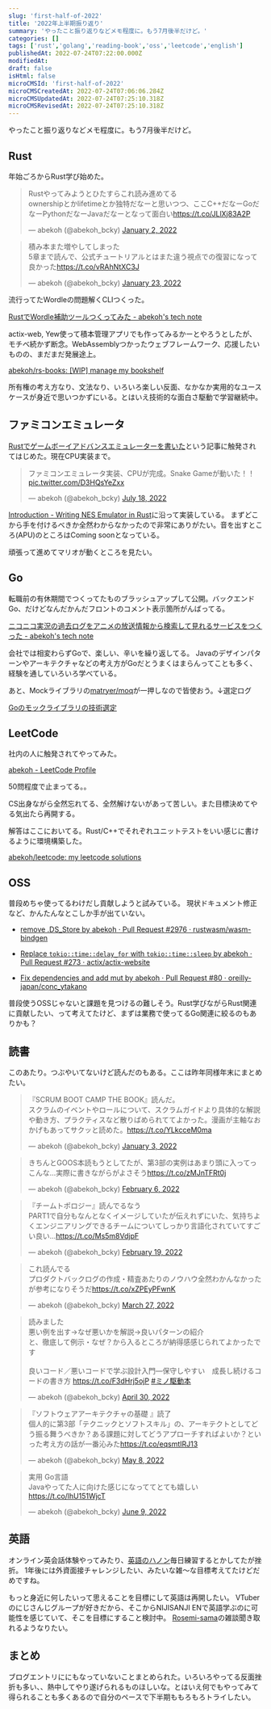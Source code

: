 ```yaml
---
slug: 'first-half-of-2022'
title: '2022年上半期振り返り'
summary: 'やったこと振り返りなどメモ程度に。もう7月後半だけど。'
categories: []
tags: ['rust','golang','reading-book','oss','leetcode','english']
publishedAt: 2022-07-24T07:22:00.000Z
modifiedAt: 
draft: false
isHtml: false
microCMSId: 'first-half-of-2022'
microCMSCreatedAt: 2022-07-24T07:06:06.284Z
microCMSUpdatedAt: 2022-07-24T07:25:10.318Z
microCMSRevisedAt: 2022-07-24T07:25:10.318Z
---
```

やったこと振り返りなどメモ程度に。もう7月後半だけど。

## Rust

年始ごろからRust学び始めた。

<blockquote class="twitter-tweet"><p lang="ja" dir="ltr">Rustやってみようとひたすらこれ読み進めてる<br>ownershipとかlifetimeとか独特だなーと思いつつ、ここC++だなーGoだなーPythonだなーJavaだなーとなって面白い<a href="https://t.co/JLlXj83A2P">https://t.co/JLlXj83A2P</a></p>&mdash; abekoh (@abekoh_bcky) <a href="https://twitter.com/abekoh_bcky/status/1477666371928731653?ref_src=twsrc%5Etfw">January 2, 2022</a></blockquote> <script async src="https://platform.twitter.com/widgets.js" charset="utf-8"></script>

<blockquote class="twitter-tweet"><p lang="ja" dir="ltr">積み本また増やしてしまった<br>5章まで読んで、公式チュートリアルとはまた違う視点での復習になって良かった<a href="https://t.co/vRAhNtXC3J">https://t.co/vRAhNtXC3J</a></p>&mdash; abekoh (@abekoh_bcky) <a href="https://twitter.com/abekoh_bcky/status/1485272205785468929?ref_src=twsrc%5Etfw">January 23, 2022</a></blockquote> <script async src="https://platform.twitter.com/widgets.js" charset="utf-8"></script>

流行ってたWordleの問題解くCLIつくった。

[RustでWordle補助ツールつくってみた - abekoh's tech note](https://blog.abekoh.dev/posts/wordle-helper-with-rust)

actix-web, Yew使って積本管理アプリでも作ってみるかーとやろうとしたが、モチベ続かず断念。WebAssemblyつかったウェブフレームワーク、応援したいものの、まだまだ発展途上。

[abekoh/rs-books: [WIP] manage my bookshelf](https://github.com/abekoh/rs-books)

所有権の考え方なり、文法なり、いろいろ楽しい反面、なかなか実用的なユースケースが身近で思いつかずにいる。とはいえ技術的な面白さ駆動で学習継続中。

## ファミコンエミュレータ

[Rustでゲームボーイアドバンスエミュレーターを書いた](https://zenn.dev/tanakh/articles/gba-emulator-in-rust)という記事に触発されてはじめた。現在CPU実装まで。

<blockquote class="twitter-tweet"><p lang="ja" dir="ltr">ファミコンエミュレータ実装、CPUが完成。Snake Gameが動いた！！ <a href="https://t.co/D3HQsYeZxx">pic.twitter.com/D3HQsYeZxx</a></p>&mdash; abekoh (@abekoh_bcky) <a href="https://twitter.com/abekoh_bcky/status/1548880076552384512?ref_src=twsrc%5Etfw">July 18, 2022</a></blockquote> <script async src="https://platform.twitter.com/widgets.js" charset="utf-8"></script>

[Introduction - Writing NES Emulator in Rust](https://bugzmanov.github.io/nes_ebook/)に沿って実装している。
まずどこから手を付けるべきか全然わからなかったので非常にありがたい。音を出すところ(APU)のところはComing soonとなっている。

頑張って進めてマリオが動くところを見たい。

## Go

転職前の有休期間でつくってたものブラッシュアップして公開。バックエンドGo、だけどなんだかんだフロントのコメント表示箇所がんばってる。

[ニコニコ実況の過去ログをアニメの放送情報から検索して見れるサービスをつくった - abekoh's tech note](https://blog.abekoh.dev/posts/nicojk-anime-archive-viewer)

会社では相変わらずGoで、楽しい、辛いを繰り返してる。
Javaのデザインパターンやアーキテクチャなどの考え方がGoだとうまくはまらんってことも多く、経験を通していろいろ学べている。

あと、Mockライブラリの[matryer/moq](https://github.com/matryer/moq)が一押しなので皆使おう。↓選定ログ

[Goのモックライブラリの技術選定](https://zenn.dev/abekoh/scraps/ed6dc16ac9cabd)

## LeetCode

社内の人に触発されてやってみた。

[abekoh - LeetCode Profile](https://leetcode.com/abekoh/)

50問程度で止まってる。。

CS出身ながら全然忘れてる、全然解けないがあって苦しい。また目標決めてやる気出たら再開する。

解答はここにおいてる。Rust/C++でそれぞれユニットテストをいい感じに書けるように環境構築した。

[abekoh/leetcode: my leetcode solutions](https://github.com/abekoh/leetcode)

## OSS

普段めちゃ使ってるわけだし貢献しようと試みている。
現状ドキュメント修正など、かんたんなとこしか手が出ていない。

- [remove .DS_Store by abekoh · Pull Request #2976 · rustwasm/wasm-bindgen](https://github.com/rustwasm/wasm-bindgen/pull/2976)

- [Replace `tokio::time::delay_for` with `tokio::time::sleep` by abekoh · Pull Request #273 · actix/actix-website](https://github.com/actix/actix-website/pull/273)

- [Fix dependencies and add mut by abekoh · Pull Request #80 · oreilly-japan/conc_ytakano](https://github.com/oreilly-japan/conc_ytakano/pull/80)

普段使うOSSじゃないと課題を見つけるの難しそう。Rust学びながらRust関連に貢献したい、って考えてたけど、まずは業務で使ってるGo関連に絞るのもありかも？

## 読書

このあたり。つぶやいてないけど読んだのもある。ここは昨年同様年末にまとめたい。

<blockquote class="twitter-tweet"><p lang="ja" dir="ltr">『SCRUM BOOT CAMP THE BOOK』読んだ。<br>スクラムのイベントやロールについて、スクラムガイドより具体的な解説や動き方、プラクティスなど散りばめられててよかった。漫画が主軸なおかげもあってサクッと読めた。<a href="https://t.co/YLkcceM0ma">https://t.co/YLkcceM0ma</a></p>&mdash; abekoh (@abekoh_bcky) <a href="https://twitter.com/abekoh_bcky/status/1477995260123152396?ref_src=twsrc%5Etfw">January 3, 2022</a></blockquote> <script async src="https://platform.twitter.com/widgets.js" charset="utf-8"></script>

<blockquote class="twitter-tweet"><p lang="ja" dir="ltr">きちんとGOOS本読もうとしてたが、第3部の実例はあまり頭に入ってっこんな…実際に書きながらがよさそう<a href="https://t.co/zMJnTFRt0j">https://t.co/zMJnTFRt0j</a></p>&mdash; abekoh (@abekoh_bcky) <a href="https://twitter.com/abekoh_bcky/status/1490343646138277889?ref_src=twsrc%5Etfw">February 6, 2022</a></blockquote> <script async src="https://platform.twitter.com/widgets.js" charset="utf-8"></script>

<blockquote class="twitter-tweet"><p lang="ja" dir="ltr">『チームトポロジー』読んでるなう<br>PART1で自分もなんとなくイメージしていたが伝えれずにいた、気持ちよくエンジニアリングできるチームについてしっかり言語化されていてすごい良い…<a href="https://t.co/Ms5m8VdjpF">https://t.co/Ms5m8VdjpF</a></p>&mdash; abekoh (@abekoh_bcky) <a href="https://twitter.com/abekoh_bcky/status/1495096004794007553?ref_src=twsrc%5Etfw">February 19, 2022</a></blockquote> <script async src="https://platform.twitter.com/widgets.js" charset="utf-8"></script>

<blockquote class="twitter-tweet"><p lang="ja" dir="ltr">これ読んでる<br>プロダクトバックログの作成・精査あたりのノウハウ全然わかんなかったが参考になりそうだ<a href="https://t.co/xZPEyPFwnK">https://t.co/xZPEyPFwnK</a></p>&mdash; abekoh (@abekoh_bcky) <a href="https://twitter.com/abekoh_bcky/status/1508005176350699520?ref_src=twsrc%5Etfw">March 27, 2022</a></blockquote> <script async src="https://platform.twitter.com/widgets.js" charset="utf-8"></script>

<blockquote class="twitter-tweet"><p lang="ja" dir="ltr">読みました<br>悪い例を出す→なぜ悪いかを解説→良いパターンの紹介<br>と、徹底して例示・なぜ？から入るところが納得感感じられてよかったです<br><br>良いコード／悪いコードで学ぶ設計入門―保守しやすい　成長し続けるコードの書き方 <a href="https://t.co/F3dHrj5ojP">https://t.co/F3dHrj5ojP</a> <a href="https://twitter.com/hashtag/%E3%83%9F%E3%83%8E%E9%A7%86%E5%8B%95%E6%9C%AC?src=hash&amp;ref_src=twsrc%5Etfw">#ミノ駆動本</a></p>&mdash; abekoh (@abekoh_bcky) <a href="https://twitter.com/abekoh_bcky/status/1520232770894630912?ref_src=twsrc%5Etfw">April 30, 2022</a></blockquote> <script async src="https://platform.twitter.com/widgets.js" charset="utf-8"></script>

<blockquote class="twitter-tweet"><p lang="ja" dir="ltr">『ソフトウェアアーキテクチャの基礎 』読了<br>個人的に第3部「テクニックとソフトスキル」の、アーキテクトとしてどう振る舞うべきか？ある課題に対してどうアプローチすればよいか？といった考え方の話が一番沁みた<a href="https://t.co/eqsmtIRJ13">https://t.co/eqsmtIRJ13</a></p>&mdash; abekoh (@abekoh_bcky) <a href="https://twitter.com/abekoh_bcky/status/1523306772798132224?ref_src=twsrc%5Etfw">May 8, 2022</a></blockquote> <script async src="https://platform.twitter.com/widgets.js" charset="utf-8"></script>

<blockquote class="twitter-tweet"><p lang="ja" dir="ltr">実用 Go言語<br>Javaやってた人に向けた感じになっててとても嬉しい<a href="https://t.co/lhU151WjcT">https://t.co/lhU151WjcT</a></p>&mdash; abekoh (@abekoh_bcky) <a href="https://twitter.com/abekoh_bcky/status/1534907555230924800?ref_src=twsrc%5Etfw">June 9, 2022</a></blockquote> <script async src="https://platform.twitter.com/widgets.js" charset="utf-8"></script>

## 英語

オンライン英会話体験やってみたり、[英語のハノン](https://www.amazon.co.jp/dp/B09NY53725/)毎日練習するとかしてたが挫折。
1年後には外資面接チャレンジしたい、みたいな雑〜な目標考えてたけどだめですね。

もっと身近に何したいって思えることを目標にして英語は再開したい。
VTuberのにじさんじグループが好きだから、そこからNIJISANJI ENで英語学ぶのに可能性を感じていて、そこを目標にすること検討中。
[Rosemi-sama](https://www.youtube.com/channel/UC4WvIIAo89_AzGUh1AZ6Dkg)の雑談聞き取れるようなりたい。


## まとめ

ブログエントリににもなっていないことまとめられた。いろいろやってる反面挫折も多い、、熱中してやり遂げられるものほしいな。とはいえ何でもやってみて得られることも多くあるので自分のペースで下半期ももろもろトライしたい。
    